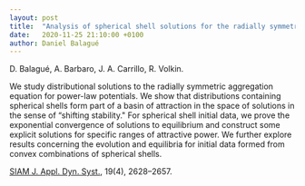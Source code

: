 ```yaml
---
layout: post
title:  "Analysis of spherical shell solutions for the radially symmetric aggregation equation"
date:   2020-11-25 21:10:00 +0100
author: Daniel Balagué
---
```

D. Balagué, A. Barbaro, J. A. Carrillo, R. Volkin.

We study distributional solutions to the radially symmetric aggregation equation for power-law potentials. We show that distributions containing spherical shells form part of a basin of attraction in the space of solutions in the sense of “shifting stability." For spherical shell initial data, we prove the exponential convergence of solutions to equilibrium and construct some explicit solutions for specific ranges of attractive power. We further explore results concerning the evolution and equilibria for initial data formed from convex combinations of spherical shells.


[SIAM J. Appl. Dyn. Syst.](https://epubs.siam.org/doi/10.1137/20M1314549), 19(4), 2628–2657.